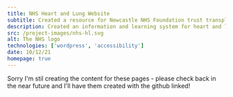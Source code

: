 ```yaml
---
title: NHS Heart and Lung Website
subtitle: Created a resource for Newcastle NHS Foundation trust transplant patients
description: Created an information and learning system for heart and lung patients, hopefully easing the process of understanding changes they'll need to make after the operation. The site had to be universally useable making accessibility and intuitiveness essential.
src: /project-images/nhs-hl.svg
alt: The NHS logo
technologies: ['wordpress', 'accessibility']
date: 10/12/21
homepage: true
---
```


Sorry I'm stil creating the content for these pages - please check back in the near future and I'll have them created with the github linked!
